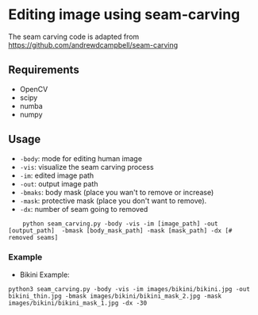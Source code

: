 # Editing image using seam-carving
The seam carving code is adapted from https://github.com/andrewdcampbell/seam-carving

## Requirements
- OpenCV
- scipy
- numba
- numpy

## Usage
- `-body`: mode for editing human image
- `-vis`: visualize the seam carving process
- `-im`: edited image path
- `-out`: output image path
- `-bmaks`: body mask (place you wan't to remove or increase) 
- `-mask`: protective mask (place you don't want to remove).
- `-dx`: number of seam going to removed
```
    python seam_carving.py -body -vis -im [image_path] -out [output_path]  -bmask [body_mask_path] -mask [mask_path] -dx [# removed seams]
```

### Example
- Bikini Example:
```
python3 seam_carving.py -body -vis -im images/bikini/bikini.jpg -out bikini_thin.jpg -bmask images/bikini/bikini_mask_2.jpg -mask images/bikini/bikini_mask_1.jpg -dx -30
```
